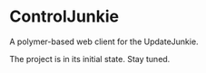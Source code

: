 ControlJunkie
=============

A polymer-based web client for the UpdateJunkie.

The project is in its initial state. Stay tuned.
